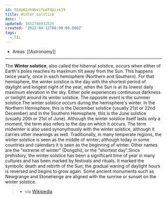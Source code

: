 ```yaml
---
id: 92dp62zh4bvifpdf4pixk19
title: Winter solstice
desc: ''
updated: 1652786932525
created: '2022-04-12T00:00:00.000Z'
tags:
  - TIL
---
```


- Areas: [[Astronomy]]

---

The **Winter solstice**, also called the hibernal solstice, occurs when either of Earth's poles reaches its maximum tilt away from the Sun. This happens twice yearly, once in each hemisphere (Northern and Southern). For that hemisphere, the winter solstice is the day with the shortest period of daylight and longest night of the year, when the Sun is at its lowest daily maximum elevation in the sky. Either pole experiences continuous darkness or twilight around its winter solstice. The opposite event is the summer solstice.The winter solstice occurs during the hemisphere's winter. In the Northern Hemisphere, this is the December solstice (usually 21st or 22nd December) and in the Southern Hemisphere, this is the June solstice (usually 20th or 21st of June). Although the winter solstice itself lasts only a moment, the term also refers to the day on which it occurs.  The term midwinter is also used synonymously with the winter solstice, although it carries other meanings as well. Traditionally, in many temperate regions, the winter solstice is seen as the middle of winter; although today in some countries and calendars it is seen as the beginning of winter. Other names are the "extreme of winter" (Dongzhi), or the "shortest day".Since prehistory, the winter solstice has been a significant time of year in many cultures and has been marked by festivals and rituals. It marked the symbolic death and rebirth of the Sun; the gradual waning of daylight hours is reversed and begins to grow again. Some ancient monuments such as Newgrange and Stonehenge are aligned with the sunrise or sunset on the winter solstice. 
> - via [Wikipedia](https://en.wikipedia.org/wiki/Winter%20solstice)
